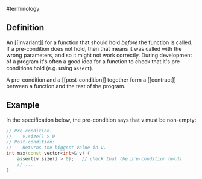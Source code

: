 #terminology

## Definition
An [[invariant]] for a function that should hold *before* the function is called. If a pre-condition does not hold, then that means it was called with the wrong parameters, and so it might not work correctly. During development of a program it's often a good idea for a function to check that it's pre-conditions hold (e.g. using `assert`).

A pre-condition and a [[post-condition]] together form a [[contract]] between a function and the test of the program.

## Example
In the specification below, the pre-condition says that `v` must be non-empty:

```cpp
// Pre-condition:
//    v.size() > 0
// Post-condition:
//    Returns the biggest value in v.
int max(const vector<int>& v) {
    assert(v.size() > 0);   // check that the pre-condition holds
    // ...
}
```

